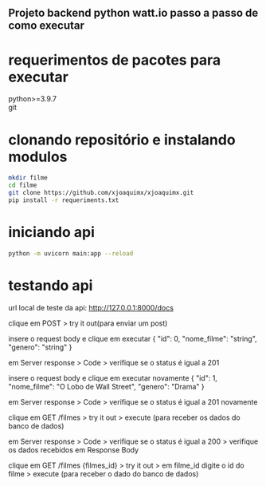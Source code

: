 ## Projeto backend python watt.io passo a passo de como executar

# requerimentos de pacotes para executar
python>=3.9.7 </br>
git

# clonando repositório e instalando modulos
```bash
mkdir filme
cd filme
git clone https://github.com/xjoaquimx/xjoaquimx.git
pip install -r requeriments.txt
```

# iniciando api
```bash
python -m uvicorn main:app --reload
```

# testando api
url local de teste da api: http://127.0.0.1:8000/docs

clique em POST > try it out(para enviar um post)

insere o request body e clique em executar
{
  "id": 0,
  "nome_filme": "string",
  "genero": "string"
}

em Server response > Code > verifique se o status é igual a 201

insere o request body e clique em executar novamente
{
  "id": 1,
  "nome_filme": "O Lobo de Wall Street",
  "genero": "Drama"
}

em Server response > Code > verifique se o status é igual a 201 novamente

clique em GET /filmes > try it out > execute (para receber os dados do banco de dados)

em Server response > Code > verifique se o status é igual a 200 > verifique os dados recebidos em Response Body

clique em GET /filmes {filmes_id} > try it out > em filme_id digite o id do filme > execute (para receber o dado do banco de dados)

